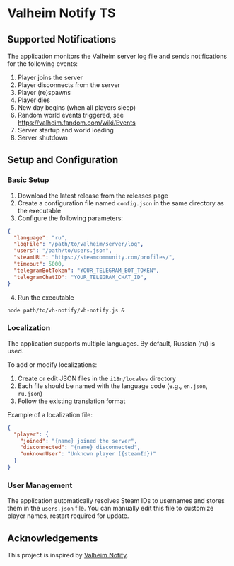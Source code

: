 # Valheim Notify TS

## Supported Notifications

The application monitors the Valheim server log file and sends notifications for the following events:

1. Player joins the server
2. Player disconnects from the server
3. Player (re)spawns
4. Player dies
5. New day begins (when all players sleep)
6. Random world events triggered, see https://valheim.fandom.com/wiki/Events
7. Server startup and world loading
8. Server shutdown

## Setup and Configuration

### Basic Setup

1. Download the latest release from the releases page
2. Create a configuration file named `config.json` in the same directory as the executable
3. Configure the following parameters:

```json
{
  "language": "ru",
  "logFile": "/path/to/valheim/server/log",
  "users": "/path/to/users.json",
  "steamURL": "https://steamcommunity.com/profiles/",
  "timeout": 5000,
  "telegramBotToken": "YOUR_TELEGRAM_BOT_TOKEN",
  "telegramChatID": "YOUR_TELEGRAM_CHAT_ID",
}
```

4. Run the executable
```
node path/to/vh-notify/vh-notify.js &
```

### Localization

The application supports multiple languages. By default, Russian (ru) is used.

To add or modify localizations:
1. Create or edit JSON files in the `i18n/locales` directory
2. Each file should be named with the language code (e.g., `en.json`, `ru.json`)
3. Follow the existing translation format

Example of a localization file:
```json
{
  "player": {
    "joined": "{name} joined the server",
    "disconnected": "{name} disconnected",
    "unknownUser": "Unknown player ({steamId})"
  }
}
```

### User Management

The application automatically resolves Steam IDs to usernames and stores them in the `users.json` file. You can manually edit this file to customize player names, restart required for update.

## Acknowledgements

This project is inspired by [Valheim Notify](https://github.com/Whiskey24/valheim-notify/tree/main).

